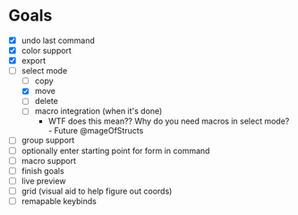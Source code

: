 # Goals

- [x] undo last command
- [x] color support
- [x] export
- [ ] select mode
  - [ ] copy
  - [x] move
  - [ ] delete
  - [ ] macro integration (when it's done)
    - WTF does this mean?? Why do you need macros in select mode? - Future @mageOfStructs
- [ ] group support
- [ ] optionally enter starting point for form in command
- [ ] macro support
- [ ] finish goals
- [ ] live preview
- [ ] grid (visual aid to help figure out coords)
- [ ] remapable keybinds

